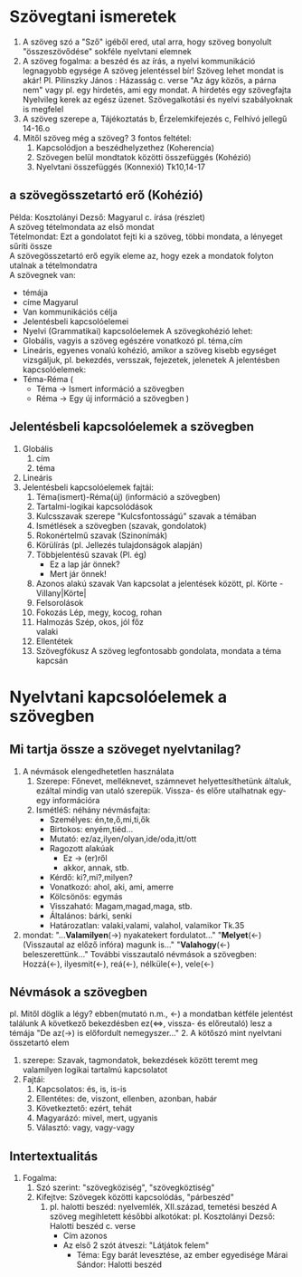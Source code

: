# Szövegtani ismeretek
1. A szöveg szó a "Sző" igéből ered, utal arra, hogy szöveg bonyolult "összeszövődése" sokféle nyelvtani elemnek
2. A szöveg fogalma: a beszéd és az írás, a nyelvi kommunikáció legnagyobb egysége
A szöveg jelentéssel bír! Szöveg lehet mondat is akár! Pl. Pilinszky János : Házasság c. verse "Az ágy közös, a párna nem"
vagy pl. egy hirdetés, ami egy mondat.
A hirdetés egy szövegfajta
Nyelvileg kerek az egész üzenet. Szövegalkotási és nyelvi szabályoknak is megfelel
3. A szöveg szerepe
a, Tájékoztatás
b, Érzelemkifejezés
c, Felhívó jellegű
14-16.o
4. Mitől szöveg még a szöveg?
3 fontos feltétel:
   1. Kapcsolódjon a beszédhelyzethez (Koherencia)
   2. Szövegen belül mondtatok közötti összefüggés (Kohézió)
   3. Nyelvtani összefüggés (Konnexió)
Tk10,14-17
## a szövegösszetartó erő (Kohézió)
Példa: Kosztolányi Dezső: Magyarul c. írása (részlet)  
A szöveg tételmondata az első mondat  
Tételmondat: Ezt a gondolatot fejti ki a szöveg, többi mondata, a lényeget sűríti össze  
A szövegösszetartó erő egyik eleme az, hogy ezek a mondatok folyton utalnak a tételmondatra  
A szövegnek van:
- témája
- címe Magyarul
- Van kommunikációs célja
- Jelentésbeli kapcsolóelemei
- Nyelvi (Grammatikai) kapcsolóelemek
A szövegkohézió lehet:
- Globális, vagyis a szöveg egészére vonatkozó pl. téma,cím
- Lineáris, egyenes vonalú kohézió, amikor a szöveg kisebb egységet vizsgáljuk, pl. bekezdés, versszak, fejezetek, jelenetek
A jelentésben kapcsolóelemek:
- Téma-Réma (
  - Téma -> Ismert információ a szövegben  
  - Réma -> Egy új információ a szövegben
)
## Jelentésbeli kapcsolóelemek a szövegben
1. Globális
   1. cím
   2. téma
2. Lineáris
3. Jelentésbeli kapcsolóelemek fajtái:
   1. Téma(ismert)-Réma(új) (információ a szövegben)
   2. Tartalmi-logikai kapcsolódások
   3. Kulcsszavak szerepe
      "Kulcsfontosságú" szavak a témában
   4. Ismétlések a szövegben (szavak, gondolatok)
   5. Rokonértelmű szavak (Szinonímák)
   6. Körülírás (pl. Jellezés tulajdonságok alapján)
   7. Többjelentésű szavak (Pl. ég)
      - Ez a lap jár önnek?
      - Mert jár önnek! 
   8. Azonos alakú szavak
      Van kapcsolat a jelentések között, pl. Körte - Villany|Körte|
   9. Felsorolások
   10. Fokozás
      Lép, megy, kocog, rohan
   11. Halmozás
      Szép, okos, jól főz  
        valaki
   12. Ellentétek
   13. Szövegfókusz
      A szöveg legfontosabb gondolata, mondata a téma kapcsán
# Nyelvtani kapcsolóelemek a szövegben
## Mi tartja össze a szöveget nyelvtanilag?
1. A névmások elengedhetetlen használata
   1. Szerepe: Főnevet, melléknevet, számnevet helyettesíthetünk általuk, ezáltal mindig van utaló szerepük. Vissza- és előre utalhatnak egy-egy információra
   2. IsmétléS: néhány névmásfajta:
      - Személyes: én,te,ő,mi,ti,ők
      - Birtokos: enyém,tiéd...
      - Mutató: ez/az,ilyen/olyan,ide/oda,itt/ott
      - Ragozott alakúak
        - Ez -> (er)ről
        - akkor, annak, stb.
      - Kérdő: ki?,mi?,milyen?
      - Vonatkozó: ahol, aki, ami, amerre
      - Kölcsönös: egymás
      - Visszaható: Magam,magad,maga, stb.
      - Általános: bárki, senki
      - Határozatlan: valaki,valami, valahol, valamikor
Tk.35
1. mondat:
"...__Valamilyen__(->) nyakatekert fordulatot..."
"__Melyet__(<-) (Visszautal az előző infóra) magunk is..."
"__Valahogy__(<-) beleszerettünk..."
További visszautaló névmások a szövegben:
Hozzá(<-), ilyesmit(<-), reá(<-), nélküle(<-), vele(<-)

## Névmások a szövegben
pl. Mitől döglik a légy? ebben(mutató n.m., <-) a mondatban kétféle jelentést találunk
A következő bekezdésben ez(<=>, vissza- és előreutaló) lesz a témája
"De az(->) is előfordult nemegyszer..."
2. A kötőszó mint nyelvtani összetartó elem
   1. szerepe:
      Szavak, tagmondatok, bekezdések között teremt meg valamilyen logikai tartalmú kapcsolatot
   2. Fajtái:
      1. Kapcsolatos: és, is, is-is
      2. Ellentétes: de, viszont, ellenben, azonban, habár
      3. Következtető: ezért, tehát
      4. Magyarázó: mivel, mert, ugyanis
      5. Választó: vagy, vagy-vagy 
## Intertextualitás
1. Fogalma: 
   1. Szó szerint: "szövegköziség", "szövegköztiség"
   2. Kifejtve: Szövegek közötti kapcsolódás, "párbeszéd"
      1. pl. halotti beszéd: nyelvemlék, XII.század, temetési beszéd
      A szöveg megihletett későbbi alkotókat:
      pl. Kosztolányi Dezső: Halotti beszéd c. verse
         - Cím azonos
         - Az első 2 szót átveszi: "Látjátok felem"
           - Téma: Egy barát levesztése, az ember egyedisége
      Márai Sándor: Halotti beszéd